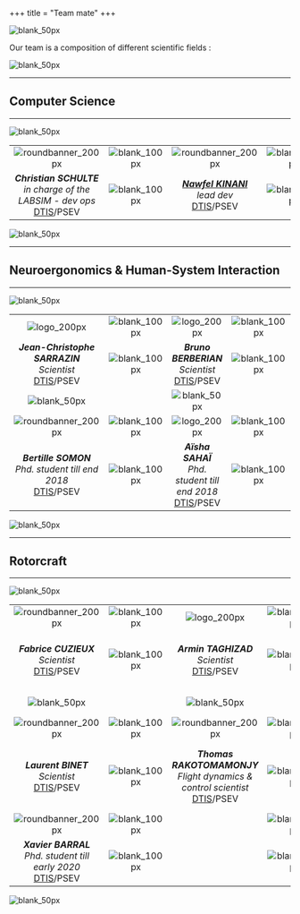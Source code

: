 +++
title = "Team mate"
+++

![blank_50px](/img/blank_50px.jpg)

Our team is a composition of different scientific fields :

![blank_50px](/img/blank_50px.jpg)

---

## Computer Science 

---

![blank_50px](/img/blank_50px.jpg)

| | | | | |
| :---: | :---: | :---: | :---: | :---: |
| ![roundbanner_200px](/img/banners/roundbanner-cschulte_200px.png) | ![blank_100px](/img/blank_100px.jpg) | ![roundbanner_200px](/img/banners/roundbanner-nkinani_200px.jpg) | ![blank_100px](/img/blank_100px.jpg) | ![roundbanner_200px](/img/banners/roundbanner-gbonin_200px.png) |
| ***Christian SCHULTE***<br>*in charge of the LABSIM - dev ops*<br>[DTIS](http://www.onera.fr/en/dtis)/PSEV | ![blank_100px](/img/blank_100px.jpg) | ***[Nawfel KINANI](https://nkinani.github.io/profile/)***<br>*lead dev*<br>[DTIS](http://www.onera.fr/en/dtis)/PSEV | ![blank_100px](/img/blank_100px.jpg) | ***Gregory BONIN***<br>*hardware guru*<br>[DTIS](http://www.onera.fr/en/dtis)/PSEV |

![blank_50px](/img/blank_50px.jpg)

---

## Neuroergonomics & Human-System Interaction

---

![blank_50px](/img/blank_50px.jpg)

| | | | | | | |
| :---: | :---: | :---: | :---: | :---: | :---: | :---: |
| ![logo_200px](/img/logo_200px.png) | ![blank_100px](/img/blank_100px.jpg) | ![logo_200px](/img/logo_200px.png) | ![blank_100px](/img/blank_100px.jpg) | ![logo_200px](/img/logo_200px.png) | ![blank_100px](/img/blank_100px.jpg) | ![logo_200px](/img/logo_200px.png) |
| ***Jean-Christophe SARRAZIN***<br>*Scientist*<br>[DTIS](http://www.onera.fr/en/dtis)/PSEV | ![blank_100px](/img/blank_100px.jpg) | ***Bruno BERBERIAN***<br>*Scientist*<br>[DTIS](http://www.onera.fr/en/dtis)/PSEV | ![blank_100px](/img/blank_100px.jpg) | ***Patrick LE BLAYE***<br>*Scientist*<br>[DTIS](http://www.onera.fr/en/dtis)/PSEV | ![blank_100px](/img/blank_100px.jpg) | ***Nicolas MAILLE***<br>*Scientist*<br>[DTIS](http://www.onera.fr/en/dtis)/PSEV |
| ![blank_50px](/img/blank_50px.jpg) | | ![blank_50px](/img/blank_50px.jpg) | | ![blank_50px](/img/blank_50px.jpg) | | ![blank_50px](/img/blank_50px.jpg) |
| ![roundbanner_200px](/img/banners/roundbanner-bsomon_200px.png) | ![blank_100px](/img/blank_100px.jpg) | ![logo_200px](/img/logo_200px.png) | ![blank_100px](/img/blank_100px.jpg) | ![roundbanner_200px](/img/banners/roundbanner-jgouraud_200px.png) | ![blank_100px](/img/blank_100px.jpg) | ![logo_200px](/img/logo_200px.png) |
| ***Bertille SOMON***<br>*Phd. student till end 2018*<br>[DTIS](http://www.onera.fr/en/dtis)/PSEV | ![blank_100px](/img/blank_100px.jpg) | ***Aïsha SAHAÏ***<br>*Phd. student till end 2018*<br>[DTIS](http://www.onera.fr/en/dtis)/PSEV | ![blank_100px](/img/blank_100px.jpg) | ***Jonas GOURAUD***<br>*Phd. student till end 2018*<br>[DTIS](http://www.onera.fr/en/dtis)/PSEV | ![blank_100px](/img/blank_100px.jpg) | ***François DENQUIN***<br>*Phd. student till end 2018*<br>[DTIS](http://www.onera.fr/en/dtis)/PSEV |

![blank_50px](/img/blank_50px.jpg)

---

## Rotorcraft

---

![blank_50px](/img/blank_50px.jpg)

| | | | | | | |
| :---: | :---: | :---: | :---: | :---: | :---: | :---: |
| ![roundbanner_200px](/img/banners/roundbanner-fcuzieux_200px.png) | ![blank_100px](/img/blank_100px.jpg) | ![logo_200px](/img/logo_200px.png) | ![blank_100px](/img/blank_100px.jpg) | ![roundbanner_200px](/img/banners/roundbanner-pmbasset_200px.png) | ![blank_100px](/img/blank_100px.jpg) | ![logo_200px](/img/logo_200px.png) |
| ***Fabrice CUZIEUX***<br>*Scientist*<br>[DTIS](http://www.onera.fr/en/dtis)/PSEV | ![blank_100px](/img/blank_100px.jpg) | ***Armin TAGHIZAD***<br>*Scientist*<br>[DTIS](http://www.onera.fr/en/dtis)/PSEV | ![blank_100px](/img/blank_100px.jpg) | ***Piere-Marie BASSET***<br>*Flight dynamics & MDO scientist*<br>[DTIS](http://www.onera.fr/en/dtis)/PSEV | ![blank_100px](/img/blank_100px.jpg) | ***Binh DANG-VU***<br>*Scientist*<br>[DTIS](http://www.onera.fr/en/dtis)/PSEV |
| ![blank_50px](/img/blank_50px.jpg) | | ![blank_50px](/img/blank_50px.jpg) | | ![blank_50px](/img/blank_50px.jpg) | | ![blank_50px](/img/blank_50px.jpg) |
| ![roundbanner_200px](/img/banners/roundbanner-lbinet_200px.png) | ![blank_100px](/img/blank_100px.jpg) | ![roundbanner_200px](/img/banners/roundbanner-trakotomamonjy_200px.png) | ![blank_100px](/img/blank_100px.jpg) | ![roundbanner_200px](/img/banners/roundbanner-qhtruong_200px.png) | ![blank_100px](/img/blank_100px.jpg) | ![logo_200px](/img/logo_200px.png) |
| ***Laurent BINET***<br>*Scientist*<br>[DTIS](http://www.onera.fr/en/dtis)/PSEV | ![blank_100px](/img/blank_100px.jpg) | ***Thomas RAKOTOMAMONJY***<br>*Flight dynamics & control scientist*<br>[DTIS](http://www.onera.fr/en/dtis)/PSEV | ![blank_100px](/img/blank_100px.jpg) | ***Quang-Huy TRUONG***<br>*Phd. student till end 2017*<br>[DTIS](http://www.onera.fr/en/dtis)/PSEV | ![blank_100px](/img/blank_100px.jpg) | ***Raphaël PERRET***<br>*Phd. student till end 2019*<br>[DTIS](http://www.onera.fr/en/dtis)/PSEV | ![blank_100px](/img/blank_100px.jpg) |
| ![roundbanner_200px](/img/banners/roundbanner-xbarral_200px.png) | ![blank_100px](/img/blank_100px.jpg) | | ![blank_100px](/img/blank_100px.jpg) | | ![blank_100px](/img/blank_100px.jpg) | |
| ***Xavier BARRAL***<br>*Phd. student till early 2020*<br>[DTIS](http://www.onera.fr/en/dtis)/PSEV | ![blank_100px](/img/blank_100px.jpg) | | ![blank_100px](/img/blank_100px.jpg) | | ![blank_100px](/img/blank_100px.jpg) | |

![blank_50px](/img/blank_50px.jpg)

